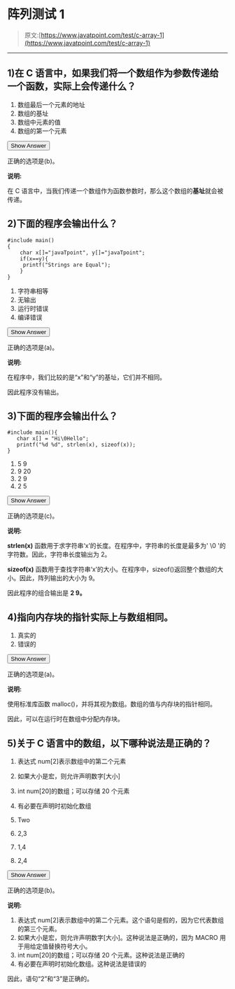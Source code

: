 # 阵列测试 1

> 原文:[https://www.javatpoint.com/test/c-array-1](https://www.javatpoint.com/test/c-array-1)

* * *

## 1)在 C 语言中，如果我们将一个数组作为参数传递给一个函数，实际上会传递什么？

1.  数组最后一个元素的地址
2.  数组的基址
3.  数组中元素的值
4.  数组的第一个元素

<button class="showanswer" onclick="showhide(1)">Show Answer</button>

正确的选项是(b)。

**说明:**

在 C 语言中，当我们传递一个数组作为函数参数时，那么这个数组的**基址**就会被传递。

## 2)下面的程序会输出什么？

```
#include main()
{ 
    char x[]="javaTpoint", y[]="javaTpoint";
    if(x==y){
     printf("Strings are Equal");
    }
} 
```

1.  字符串相等
2.  无输出
3.  运行时错误
4.  编译错误

<button class="showanswer" onclick="showhide(2)">Show Answer</button>

正确的选项是(a)。

**说明:**

在程序中，我们比较的是“x”和“y”的基址，它们并不相同。

因此程序没有输出。

## 3)下面的程序会输出什么？

```
#include main(){ 
   char x[] = "Hi\0Hello";
   printf("%d %d", strlen(x), sizeof(x));
} 
```

1.  5 9
2.  9 20
3.  2 9
4.  2 5

<button class="showanswer" onclick="showhide(3)">Show Answer</button>

正确的选项是(c)。

**说明:**

**strlen(x)** 函数用于求字符串‘x’的长度。在程序中，字符串的长度是最多为' \0 '的字符数。因此，字符串长度输出为 2。

**sizeof(x)** 函数用于查找字符串‘x’的大小。在程序中，sizeof()返回整个数组的大小。因此，阵列输出的大小为 9。

因此程序的组合输出是 **2 9。**

## 4)指向内存块的指针实际上与数组相同。

1.  真实的
2.  错误的

<button class="showanswer" onclick="showhide(4)">Show Answer</button>

正确的选项是(a)。

**说明:**

使用标准库函数 malloc()，并将其视为数组。数组的值与内存块的指针相同。

因此，可以在运行时在数组中分配内存块。

## 5)关于 C 语言中的数组，以下哪种说法是正确的？

1.  表达式 num[2]表示数组中的第二个元素
2.  如果大小是宏，则允许声明数字[大小]
3.  int num[20]的数组；可以存储 20 个元素
4.  有必要在声明时初始化数组

1.  Two
2.  2,3
3.  1,4
4.  2,4

<button class="showanswer" onclick="showhide(5)">Show Answer</button>

正确的选项是(b)。

**说明:**

1.  表达式 num[2]表示数组中的第二个元素。这个语句是假的，因为它代表数组的第三个元素。
2.  如果大小是宏，则允许声明数字[大小]。这种说法是正确的，因为 MACRO 用于用给定值替换符号大小。
3.  int num[20]的数组；可以存储 20 个元素。这种说法是正确的
4.  有必要在声明时初始化数组。这种说法是错误的

因此，语句“2”和“3”是正确的。